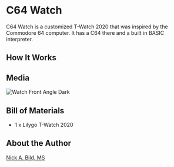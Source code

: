 # C64 Watch

C64 Watch is a customized T-Watch 2020 that was inspired by the Commodore 64 computer.  It has a C64 there and a built in BASIC interpreter.

## How It Works

## Media

![Watch Front Angle Dark](https://raw.githubusercontent.com/nickbild/c64_watch/main/media/watch_angle_dark_sm.jpg)

## Bill of Materials

- 1 x Lilygo T-Watch 2020

## About the Author

[Nick A. Bild, MS](https://nickbild79.firebaseapp.com/#!/)
